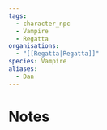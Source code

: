 ```yaml
---
tags:
  - character_npc
  - Vampire
  - Regatta
organisations:
  - "[[Regatta|Regatta]]"
species: Vampire
aliases:
  - Dan
---
```



# Notes


